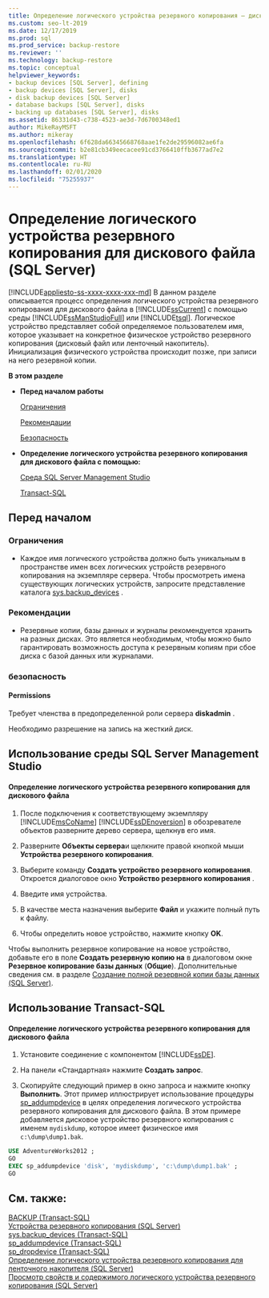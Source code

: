 ```yaml
---
title: Определение логического устройства резервного копирования — диск
ms.custom: seo-lt-2019
ms.date: 12/17/2019
ms.prod: sql
ms.prod_service: backup-restore
ms.reviewer: ''
ms.technology: backup-restore
ms.topic: conceptual
helpviewer_keywords:
- backup devices [SQL Server], defining
- backup devices [SQL Server], disks
- disk backup devices [SQL Server]
- database backups [SQL Server], disks
- backing up databases [SQL Server], disks
ms.assetid: 86331d43-c738-4523-ae3d-7d6700348ed1
author: MikeRayMSFT
ms.author: mikeray
ms.openlocfilehash: 6f628da66345668768aae1fe2de29596082ae6fa
ms.sourcegitcommit: b2e81cb349eecacee91cd3766410ffb3677ad7e2
ms.translationtype: HT
ms.contentlocale: ru-RU
ms.lasthandoff: 02/01/2020
ms.locfileid: "75255937"
---
```

# <a name="define-a-logical-backup-device-for-a-disk-file-sql-server"></a>Определение логического устройства резервного копирования для дискового файла (SQL Server)
[!INCLUDE[appliesto-ss-xxxx-xxxx-xxx-md](../../includes/appliesto-ss-xxxx-xxxx-xxx-md.md)]
  В данном разделе описывается процесс определения логического устройства резервного копирования для дискового файла в [!INCLUDE[ssCurrent](../../includes/sscurrent-md.md)] с помощью среды [!INCLUDE[ssManStudioFull](../../includes/ssmanstudiofull-md.md)] или [!INCLUDE[tsql](../../includes/tsql-md.md)]. Логическое устройство представляет собой определяемое пользователем имя, которое указывает на конкретное физическое устройство резервного копирования (дисковый файл или ленточный накопитель).  Инициализация физического устройства происходит позже, при записи на него резервной копии.  
  
 **В этом разделе**  
  
-   **Перед началом работы**  
  
     [Ограничения](#Restrictions)  
  
     [Рекомендации](#Recommendations)  
  
     [Безопасность](#Security)  
  
-   **Определение логического устройства резервного копирования для дискового файла с помощью:**  
  
     [Среда SQL Server Management Studio](#SSMSProcedure)  
  
     [Transact-SQL](#TsqlProcedure)  
  
##  <a name="BeforeYouBegin"></a> Перед началом  
  
###  <a name="Restrictions"></a> Ограничения  
  
-   Каждое имя логического устройства должно быть уникальным в пространстве имен всех логических устройств резервного копирования на экземпляре сервера. Чтобы просмотреть имена существующих логических устройств, запросите представление каталога [sys.backup_devices](../../relational-databases/system-catalog-views/sys-backup-devices-transact-sql.md) .  
  
###  <a name="Recommendations"></a> Рекомендации  
  
-   Резервные копии, базы данных и журналы рекомендуется хранить на разных дисках. Это является необходимым, чтобы можно было гарантировать возможность доступа к резервным копиям при сбое диска с базой данных или журналами.  
  
###  <a name="Security"></a> безопасность  
  
####  <a name="Permissions"></a> Permissions  
 Требует членства в предопределенной роли сервера **diskadmin** .  
  
 Необходимо разрешение на запись на жесткий диск.  
  
##  <a name="SSMSProcedure"></a> Использование среды SQL Server Management Studio  
  
#### <a name="to-define-a-logical-backup-device-for-a-disk-file"></a>Определение логического устройства резервного копирования для дискового файла  
  
1.  После подключения к соответствующему экземпляру [!INCLUDE[msCoName](../../includes/msconame-md.md)] [!INCLUDE[ssDEnoversion](../../includes/ssdenoversion-md.md)] в обозревателе объектов разверните дерево сервера, щелкнув его имя.  
  
2.  Разверните **Объекты сервера**и щелкните правой кнопкой мыши **Устройства резервного копирования**.  
  
3.  Выберите команду **Создать устройство резервного копирования**. Откроется диалоговое окно **Устройство резервного копирования** .  
  
4.  Введите имя устройства.  
  
5.  В качестве места назначения выберите **Файл** и укажите полный путь к файлу.  
  
6.  Чтобы определить новое устройство, нажмите кнопку **OK**.  
  
 Чтобы выполнить резервное копирование на новое устройство, добавьте его в поле **Создать резервную копию на** в диалоговом окне **Резервное копирование базы данных** (**Общие**). Дополнительные сведения см. в разделе [Создание полной резервной копии базы данных (SQL Server)](../../relational-databases/backup-restore/create-a-full-database-backup-sql-server.md).  
  
##  <a name="TsqlProcedure"></a> Использование Transact-SQL  
  
#### <a name="to-define-a-logical-backup-for-a-disk-file"></a>Определение логического устройства резервного копирования для дискового файла  
  
1.  Установите соединение с компонентом [!INCLUDE[ssDE](../../includes/ssde-md.md)].  
  
2.  На панели «Стандартная» нажмите **Создать запрос**.  
  
3.  Скопируйте следующий пример в окно запроса и нажмите кнопку **Выполнить**. Этот пример иллюстрирует использование процедуры [sp_addumpdevice](../../relational-databases/system-stored-procedures/sp-addumpdevice-transact-sql.md) в целях определения логического устройства резервного копирования для дискового файла. В этом примере добавляется дисковое устройство резервного копирования с именем `mydiskdump`, которое имеет физическое имя `c:\dump\dump1.bak`.  
  
```sql  
USE AdventureWorks2012 ;  
GO  
EXEC sp_addumpdevice 'disk', 'mydiskdump', 'c:\dump\dump1.bak' ;  
GO  
```  
  
## <a name="see-also"></a>См. также:  
 [BACKUP (Transact-SQL)](../../t-sql/statements/backup-transact-sql.md)   
 [Устройства резервного копирования (SQL Server)](../../relational-databases/backup-restore/backup-devices-sql-server.md)   
 [sys.backup_devices (Transact-SQL)](../../relational-databases/system-catalog-views/sys-backup-devices-transact-sql.md)   
 [sp_addumpdevice (Transact-SQL)](../../relational-databases/system-stored-procedures/sp-addumpdevice-transact-sql.md)   
 [sp_dropdevice (Transact-SQL)](../../relational-databases/system-stored-procedures/sp-dropdevice-transact-sql.md)   
 [Определение логического устройства резервного копирования для ленточного накопителя (SQL Server)](../../relational-databases/backup-restore/define-a-logical-backup-device-for-a-tape-drive-sql-server.md)   
 [Просмотр свойств и содержимого логического устройства резервного копирования (SQL Server)](../../relational-databases/backup-restore/view-the-properties-and-contents-of-a-logical-backup-device-sql-server.md)  
  
  
